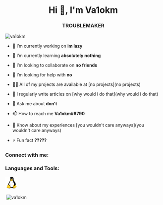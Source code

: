 <h1 align="center">Hi 👋, I'm Va1okm</h1>
<h3 align="center">TROUBLEMAKER</h3>

<p align="left"> <img src="https://komarev.com/ghpvc/?username=va1okm&label=Profile%20views&color=0e75b6&style=flat" alt="va1okm" /> </p>

- 🔭 I’m currently working on **im lazy**

- 🌱 I’m currently learning **absolutely nothing**

- 👯 I’m looking to collaborate on **no friends**

- 🤝 I’m looking for help with **no**

- 👨‍💻 All of my projects are available at [no projects](no projects)

- 📝 I regularly write articles on [why would i do that](why would i do that)

- 💬 Ask me about **don't**

- 📫 How to reach me **Va1okm#8790**

- 📄 Know about my experiences [you wouldn't care anyways](you wouldn't care anyways)

- ⚡ Fun fact **?????**

<h3 align="left">Connect with me:</h3>
<p align="left">
</p>

<h3 align="left">Languages and Tools:</h3>
<p align="left"> <a href="https://www.linux.org/" target="_blank" rel="noreferrer"> <img src="https://raw.githubusercontent.com/devicons/devicon/master/icons/linux/linux-original.svg" alt="linux" width="40" height="40"/> </a> </p>

<p>&nbsp;<img align="center" src="https://github-readme-stats.vercel.app/api?username=va1okm&show_icons=true&locale=en" alt="va1okm" /></p>
